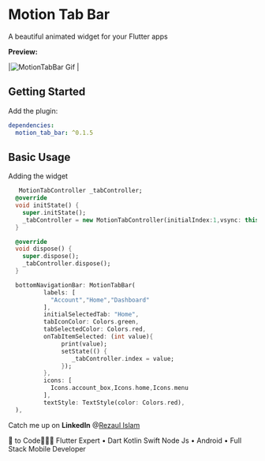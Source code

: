 # Motion Tab Bar

A beautiful animated widget for your Flutter apps

**Preview:**

|![MotionTabBar Gif](https://github.com/therezacuet/Motion-Tab-Bar/blob/master/motiontabbar.gif?raw=true) |


## Getting Started

Add the plugin:

```yaml
dependencies:
  motion_tab_bar: ^0.1.5
```

## Basic Usage

Adding the widget

```dart
   MotionTabController _tabController;
  @override
  void initState() {
    super.initState();
    _tabController = new MotionTabController(initialIndex:1,vsync: this);
  }

  @override
  void dispose() {
    super.dispose();
    _tabController.dispose();
  }

  bottomNavigationBar: MotionTabBar(
          labels: [
            "Account","Home","Dashboard"
          ],
          initialSelectedTab: "Home",
          tabIconColor: Colors.green,
          tabSelectedColor: Colors.red,
          onTabItemSelected: (int value){
               print(value);
               setState(() {
                  _tabController.index = value;
               });
          },
          icons: [
            Icons.account_box,Icons.home,Icons.menu
          ],
          textStyle: TextStyle(color: Colors.red),
  ),

```


Catch me up on **LinkedIn** @[Rezaul Islam](www.linkedin.com/in/therezacuet "Rezaul Islam")

💙 to Code👨🏽‍💻 Flutter Expert • Dart Kotlin Swift Node Js • Android • Full Stack Mobile Developer
